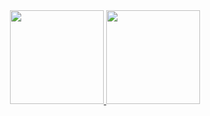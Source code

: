 <div align="center">
  <a href="https://github.com/Neto002">
  <img height="150em" src="https://github-readme-stats.vercel.app/api?username=Neto002&show_icons=true&theme=cobalt&include_all_commits=true&count_private=true" />
  <img height="150em" src="https://github-readme-stats.vercel.app/api/top-langs/?username=Neto002&layout=compact&langs_count=7&theme=cobalt" />
</div>
